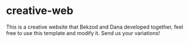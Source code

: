 # creative-web
This is a creative website that Bekzod and Dana developed together, feel free to use this template and modify it. Send us your variations!

